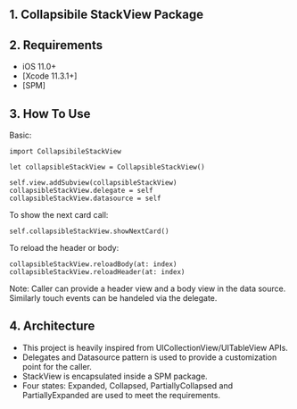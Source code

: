 ## 1. Collapsibile StackView Package


## 2. Requirements
- iOS 11.0+
- [Xcode 11.3.1+]
- [SPM]


## 3. How To Use
Basic:
```
import CollapsibileStackView

let collapsibleStackView = CollapsibleStackView()

self.view.addSubview(collapsibleStackView)
collapsibleStackView.delegate = self
collapsibleStackView.datasource = self
```

To show the next card call:
```
self.collapsibleStackView.showNextCard()
```

To reload the header or body:
```
collapsibleStackView.reloadBody(at: index)
collapsibleStackView.reloadHeader(at: index)
```
Note: Caller can provide a header view and a body view in the data source. Similarly touch events can be handeled via the delegate.


## 4. Architecture
- This project is heavily inspired from UICollectionView/UITableView APIs.
- Delegates and Datasource pattern is used to provide a customization point for the caller.
- StackView is encapsulated inside a SPM package.
- Four states: Expanded, Collapsed, PartiallyCollapsed and PartiallyExpanded are used to meet the requirements.

